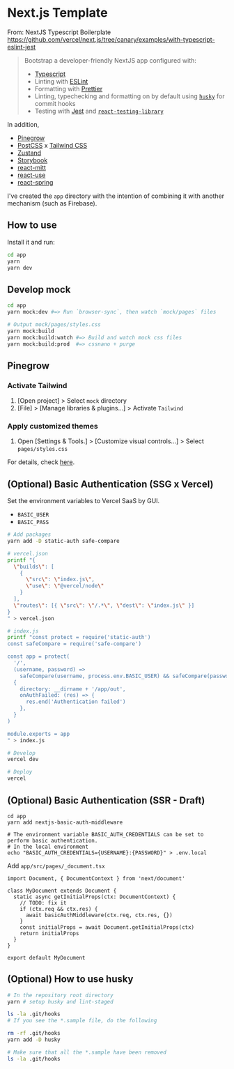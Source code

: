 # Next.js Template

From: NextJS Typescript Boilerplate  
https://github.com/vercel/next.js/tree/canary/examples/with-typescript-eslint-jest

> Bootstrap a developer-friendly NextJS app configured with:
>
> - [Typescript](https://www.typescriptlang.org/)
> - Linting with [ESLint](https://eslint.org/)
> - Formatting with [Prettier](https://prettier.io/)
> - Linting, typechecking and formatting on by default using [`husky`](https://github.com/typicode/husky) for commit hooks
> - Testing with [Jest](https://jestjs.io/) and [`react-testing-library`](https://testing-library.com/docs/react-testing-library/intro)

In addition,

- [Pinegrow](https://pinegrow.com/)
- [PostCSS](https://postcss.org/) x [Tailwind CSS](https://tailwindcss.com/)
- [Zustand](https://github.com/pmndrs/zustand)
- [Storybook](https://storybook.js.org/)
- [react-mitt](https://www.npmjs.com/package/react-mitt)
- [react-use](https://github.com/streamich/react-use)
- [react-spring](https://www.react-spring.io/)

I've created the `app` directory with the intention of combining it with another mechanism (such as Firebase).

## How to use

Install it and run:

```bash
cd app
yarn
yarn dev
```

## Develop mock

```bash
cd app
yarn mock:dev #=> Run `browser-sync`, then watch `mock/pages` files

# Output mock/pages/styles.css
yarn mock:build
yarn mock:build:watch #=> Build and watch mock css files
yarn mock:build:prod  #=> cssnano + purge
```

## Pinegrow

### Activate Tailwind

1. [Open project] > Select `mock` directory
2. [File] > [Manage libraries & plugins...] > Activate `Tailwind`

### Apply customized themes

1. Open [Settings & Tools.] > [Customize visual controls...] > Select `pages/styles.css`

For details, check [here](https://pinegrow.com/docs/tailwind/customized-themes/).

## (Optional) Basic Authentication (SSG x Vercel)

Set the environment variables to Vercel SaaS by GUI.

- `BASIC_USER`
- `BASIC_PASS`

```bash
# Add packages
yarn add -D static-auth safe-compare
```

```bash
# vercel.json
printf "{
  \"builds\": [
    {
      \"src\": \"index.js\",
      \"use\": \"@vercel/node\"
    }
  ],
  \"routes\": [{ \"src\": \"/.*\", \"dest\": \"index.js\" }]
}
" > vercel.json

# index.js
printf "const protect = require('static-auth')
const safeCompare = require('safe-compare')

const app = protect(
  '/',
  (username, password) =>
    safeCompare(username, process.env.BASIC_USER) && safeCompare(password, process.env.BASIC_PASS),
  {
    directory: __dirname + '/app/out',
    onAuthFailed: (res) => {
      res.end('Authentication failed')
    },
  }
)

module.exports = app
" > index.js
```

```bash
# Develop
vercel dev

# Deploy
vercel
```

## (Optional) Basic Authentication (SSR - Draft)

```
cd app
yarn add nextjs-basic-auth-middleware

# The environment variable BASIC_AUTH_CREDENTIALS can be set to perform basic authentication.
# In the local environment
echo "BASIC_AUTH_CREDENTIALS={USERNAME}:{PASSWORD}" > .env.local
```

Add `app/src/pages/_document.tsx`

```tsx
import Document, { DocumentContext } from 'next/document'

class MyDocument extends Document {
  static async getInitialProps(ctx: DocumentContext) {
    // TODO: fix it
    if (ctx.req && ctx.res) {
      await basicAuthMiddleware(ctx.req, ctx.res, {})
    }
    const initialProps = await Document.getInitialProps(ctx)
    return initialProps
  }
}

export default MyDocument
```

## (Optional) How to use husky

```bash
# In the repository root directory
yarn # setup husky and lint-staged

ls -la .git/hooks
# If you see the *.sample file, do the following

rm -rf .git/hooks
yarn add -D husky

# Make sure that all the *.sample have been removed
ls -la .git/hooks
```
